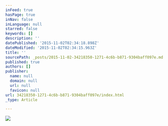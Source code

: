 ```yaml
---
inFeed: true
hasPage: true
inNav: false
inLanguage: null
starred: false
keywords: []
description: ''
datePublished: '2015-11-02T02:34:18.898Z'
dateModified: '2015-11-02T02:34:15.963Z'
title: ''
sourcePath: _posts/2015-11-02-34218350-1271-4c6b-b871-9304baff097e.md
published: true
authors: []
publisher:
  name: null
  domain: null
  url: null
  favicon: null
url: 34218350-1271-4c6b-b871-9304baff097e/index.html
_type: Article

---
```

![](https://the-grid-user-content.s3-us-west-2.amazonaws.com/df86dbb0-0c47-4342-b85d-971a91a3b6ff.jpg)